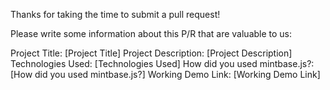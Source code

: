 
Thanks for taking the time to submit a pull request!

  

Please write some information about this P/R that are valuable to us:

  
  
Project Title: [Project Title]
Project Description: [Project Description]
Technologies Used: [Technologies Used]
How did you used mintbase.js?: [How did you used mintbase.js?]
Working Demo Link: [Working Demo Link]